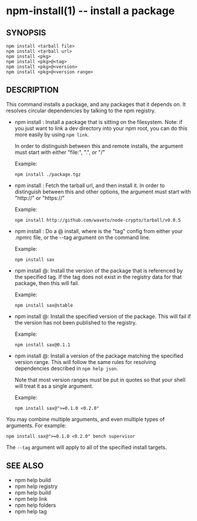 npm-install(1) -- install a package
===================================

## SYNOPSIS

    npm install <tarball file>
    npm install <tarball url>
    npm install <pkg>
    npm install <pkg>@<tag>
    npm install <pkg>@<version>
    npm install <pkg>@<version range>

## DESCRIPTION

This command installs a package, and any packages that it depends on.  It
resolves circular dependencies by talking to the npm registry.

* npm install <tarball file>:
  Install a package that is sitting on the filesystem.  Note: if you just want
  to link a dev directory into your npm root, you can do this more easily by
  using `npm link`.

  In order to distinguish between this and remote installs, the argument
  must start with either "file:", ".", or "/"

  Example:

      npm install ./package.tgz

* npm install <tarball url>:
  Fetch the tarball url, and then install it.  In order to distinguish between
  this and other options, the argument must start with "http://" or "https://"

  Example:

      npm install http://github.com/waveto/node-crypto/tarball/v0.0.5

* npm install <pkg>:
  Do a <pkg>@<tag> install, where <tag> is the "tag" config from either your
  .npmrc file, or the --tag argument on the command line.

  Example:

      npm install sax

* npm install <pkg>@<tag>:
  Install the version of the package that is referenced by the specified tag.
  If the tag does not exist in the registry data for that package, then this
  will fail.

  Example:

      npm install sax@stable

* npm install <pkg>@<version>:
  Install the specified version of the package.  This will fail if the version
  has not been published to the registry.

  Example:

      npm install sax@0.1.1

* npm install <pkg>@<version range>:
  Install a version of the package matching the specified version range.  This
  will follow the same rules for resolving dependencies described in `npm help json`.

  Note that most version ranges must be put in quotes so that your shell will
  treat it as a single argument.

  Example:

      npm install sax@">=0.1.0 <0.2.0"

You may combine multiple arguments, and even multiple types of arguments.  For example:

    npm install sax@">=0.1.0 <0.2.0" bench supervisor

The `--tag` argument will apply to all of the specified install targets.

## SEE ALSO

* npm help build
* npm help registry
* npm help build
* npm help link
* npm help folders
* npm help tag
